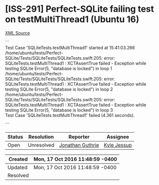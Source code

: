 # [ISS-291] Perfect-SQLite failing test on testMultiThread1 (Ubuntu 16)

[XML Source](../xml/ISS-291.xml)
<p><p>```<br/>
Test Case 'SQLiteTests.testMultiThread1' started at 15:41:03.266<br/>
/home/ubuntu/tests/Perfect-SQLite/Tests/SQLiteTests/SQLiteTests.swift:205: error: SQLiteTests.testMultiThread1 : XCTAssertTrue failed - Exception while testing SQLite Error(5, "database is locked") in loop 1<br/>
/home/ubuntu/tests/Perfect-SQLite/Tests/SQLiteTests/SQLiteTests.swift:205: error: SQLiteTests.testMultiThread1 : XCTAssertTrue failed - Exception while testing SQLite Error(5, "database is locked") in loop 2<br/>
/home/ubuntu/tests/Perfect-SQLite/Tests/SQLiteTests/SQLiteTests.swift:205: error: SQLiteTests.testMultiThread1 : XCTAssertTrue failed - Exception while testing SQLite Error(5, "database is locked") in loop 3<br/>
Test Case 'SQLiteTests.testMultiThread1' failed (4.361 seconds).</p>

<p>```</p></p>





Status|Resolution|Reporter|Assignee
------|----------|--------|--------
Open|Unresolved|[Jonathan Guthrie](jono)|[Kyle Jessup]($kjessup)





Created|Mon, 17 Oct 2016 11:48:59 -0400
-------|--------------
Updated|Mon, 17 Oct 2016 11:48:59 -0400
Resolved|




